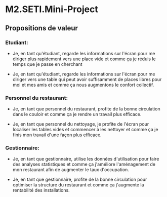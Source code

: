 # M2.SETI.Mini-Project
## Propositions de valeur

### Etudiant:

* Je, en tant qu'étudiant, regarde les informations sur l'écran pour me diriger plus rapidement vers une place vide et comme ça je réduis le temps que je passe en cherchant

* Je, en tant qu'étudiant, regarde les informations sur l'écran pour me diriger vers une table qui peut avoir suffisamment de places libres pour moi et mes amis et comme ça nous augmentons le confort collectif.

### Personnel du restaurant:

* Je, en tant que personnel du restaurant, profite de la bonne circulation dans le couloir et comme ça je rendre un travail plus efficace.

* Je, en tant que personnel du nettoyage, je profite de l'écran pour localiser les tables vides et commencer à les nettoyer et comme ça je finis mon travail d'une façon plus efficace.

### Gestionnaire:

* Je, en tant que gestionnaire, utilise les données d'utilisation pour faire des analyses statistiques et comme ça j'améliore l'aménagement de mon restaurant afin de augmenter le taux d'occupation.

* Je, en tant que gestionnaire, profite de la bonne circulation pour optimiser la structure du restaurant et comme ça j'augmente la rentabilité des installations.
